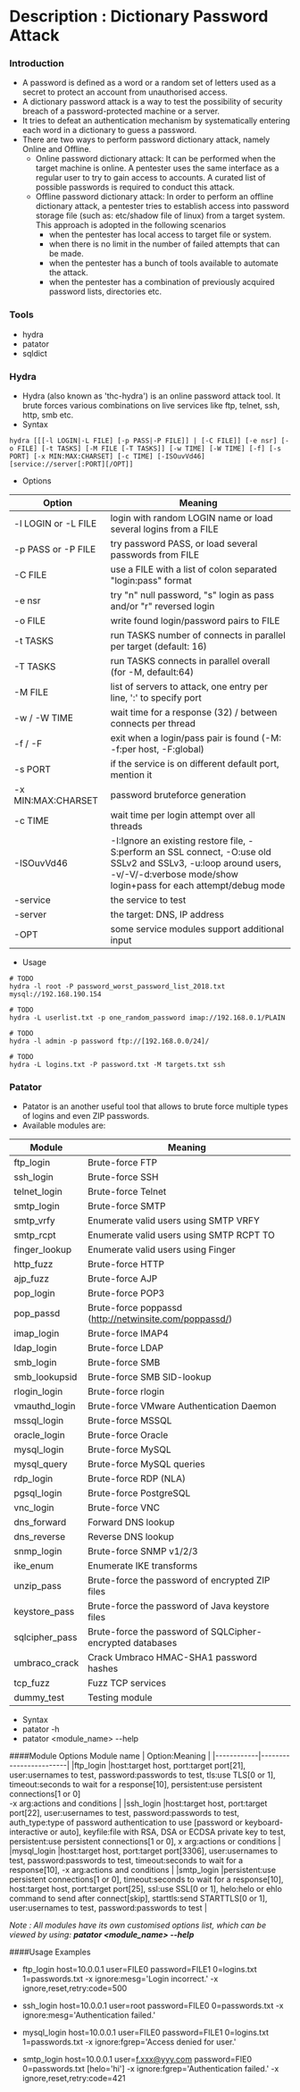 # Description : Dictionary Password Attack

### Introduction
* A password is defined as a word or a random set of letters used as a secret to protect an account from unauthorised 
  access.
* A dictionary password attack is a way to test the possibility of security breach of a password-protected machine or a 
  server. 
* It tries to defeat an authentication mechanism by systematically entering each word in a dictionary to guess a 
  password.
* There are two ways to perform password dictionary attack, namely Online and Offline.
    - Online password dictionary attack: It can be performed when the target machine is online. A pentester uses the 
      same interface as a regular user to try to gain access to accounts. A curated list of possible passwords is 
      required to conduct this attack.
    - Offline password dictionary attack: In order to perform an offline dictionary attack, a pentester tries to 
      establish access into password storage file (such as: etc/shadow file of linux) from a target system. This 
      approach is adopted in the following scenarios
        - when the pentester has local access to target file or system.
        - when there is no limit in the number of failed attempts that can be made.
        - when the pentester has a bunch of tools available to automate the attack.
        - when the pentester has a combination of previously acquired password lists, directories etc.

### Tools
* hydra
* patator
* sqldict

### Hydra
* Hydra (also known as 'thc-hydra') is an online password attack tool. It brute forces various combinations on live 
services like ftp, telnet, ssh, http, smb etc.
* Syntax
```
hydra [[[-l LOGIN|-L FILE] [-p PASS|-P FILE]] | [-C FILE]] [-e nsr] [-o FILE] [-t TASKS] [-M FILE [-T TASKS]] [-w TIME] [-W TIME] [-f] [-s PORT] [-x MIN:MAX:CHARSET] [-c TIME] [-ISOuvVd46] [service://server[:PORT][/OPT]]
```
* Options

| Option   |   Meaning |
|-----------|-------------|
| -l LOGIN or -L FILE   |   login with random LOGIN name or load several logins from a FILE |
| -p PASS or -P FILE    |   try password PASS, or load several passwords from FILE          |
| -C FILE               |   use a FILE with a list of colon separated "login:pass" format   |
| -e nsr                |   try "n" null password, "s" login as pass and/or "r" reversed login |
| -o FILE               |   write found login/password pairs to FILE |
| -t TASKS              |   run TASKS number of connects in parallel per target (default: 16)   |
| -T TASKS              |   run TASKS connects in parallel overall (for -M, default:64) |
| -M FILE               |   list of servers to attack, one entry per line, ':' to specify port  |
| -w / -W TIME          |   wait time for a response (32) / between connects per thread |
| -f / -F               |   exit when a login/pass pair is found (-M: -f:per host, -F:global)   |
| -s PORT               |   if the service is on different default port, mention it |
| -x MIN:MAX:CHARSET    |   password bruteforce generation
| -c TIME               |   wait time per login attempt over all threads |
| -ISOuvVd46            |   -I:Ignore an existing restore file, -S:perform an SSL connect, -O:use old SSLv2 and SSLv3, -u:loop around users, <br> -v/-V/-d:verbose mode/show login+pass for each attempt/debug mode |
| -service              |   the service to test |
| -server               |   the target: DNS, IP address |
| -OPT                  |   some service modules support additional input |

* Usage
```
# TODO
hydra -l root -P password_worst_password_list_2018.txt mysql://192.168.190.154

# TODO
hydra -L userlist.txt -p one_random_password imap://192.168.0.1/PLAIN

# TODO
hydra -l admin -p password ftp://[192.168.0.0/24]/

# TODO
hydra -L logins.txt -P password.txt -M targets.txt ssh
```

### Patator
* Patator is an another useful tool that allows to brute force multiple types of logins and even ZIP passwords.
* Available modules are:

| Module            |   Meaning                                                     |
|-------------------|---------------------------------------------------------------|
| ftp_login         | Brute-force FTP                                               |
| ssh_login         | Brute-force SSH                                               |
| telnet_login      | Brute-force Telnet                                            |
| smtp_login        | Brute-force SMTP                                              |
| smtp_vrfy         | Enumerate valid users using SMTP VRFY                         |
| smtp_rcpt         | Enumerate valid users using SMTP RCPT TO                      |
| finger_lookup     | Enumerate valid users using Finger                            |
| http_fuzz         | Brute-force HTTP                                              |
| ajp_fuzz          | Brute-force AJP                                               |
| pop_login         | Brute-force POP3                                              |
| pop_passd         | Brute-force poppassd (http://netwinsite.com/poppassd/)        |
| imap_login        | Brute-force IMAP4                                             |
| ldap_login        | Brute-force LDAP                                              |
| smb_login         | Brute-force SMB                                               |
| smb_lookupsid     | Brute-force SMB SID-lookup                                    |
| rlogin_login      | Brute-force rlogin                                            |
| vmauthd_login     | Brute-force VMware Authentication Daemon                      |
| mssql_login       | Brute-force MSSQL                                             |
| oracle_login      | Brute-force Oracle                                            |
| mysql_login       | Brute-force MySQL                                             |
| mysql_query       | Brute-force MySQL queries                                     |
| rdp_login         | Brute-force RDP (NLA)                                         |
| pgsql_login       | Brute-force PostgreSQL                                        |
| vnc_login         | Brute-force VNC                                               |
| dns_forward       | Forward DNS lookup                                            |
| dns_reverse       | Reverse DNS lookup                                            |
| snmp_login        | Brute-force SNMP v1/2/3                                       |
| ike_enum          | Enumerate IKE transforms                                      |
| unzip_pass        | Brute-force the password of encrypted ZIP files               |
| keystore_pass     | Brute-force the password of Java keystore files               |
| sqlcipher_pass    | Brute-force the password of SQLCipher-encrypted databases     |
| umbraco_crack     | Crack Umbraco HMAC-SHA1 password hashes                       |
| tcp_fuzz          | Fuzz TCP services                                             |
| dummy_test        | Testing module                                                |

* Syntax
* patator -h
* patator <module_name> --help

####Module Options
Module name  | Option:Meaning |
|------------|------------------------|
|ftp_login   |host:target host, port:target port[21], user:usernames to test, password:passwords to test, tls:use TLS[0 or 1], timeout:seconds to wait for a response[10], persistent:use persistent connections[1 or 0] <br> -x arg:actions and conditions  |
|ssh_login   |host:target host, port:target port[22], user:usernames to test, password:passwords to test, auth_type:type of password authentication to use [password or keyboard-interactive or auto], keyfile:file with RSA, DSA or ECDSA private key to test, <br> persistent:use persistent connections[1 or 0], x arg:actions or conditions |
|mysql_login |host:target host, port:target port[3306], user:usernames to test, password:passwords to test, timeout:seconds to wait for a response[10], -x arg:actions and conditions | 
|smtp_login  |persistent:use persistent connections[1 or 0], timeout:seconds to wait for a response[10], host:target host, port:target port[25], ssl:use SSL[0 or 1], helo:helo or ehlo command to send after connect[skip], starttls:send STARTTLS[0 or 1], user:usernames to test, password:passwords to test |

 <i>Note : All modules have its own customised options list, which can be viewed by using: 
 <b>patator <module_name> --help</b></i>
 
####Usage Examples
* ftp_login host=10.0.0.1 user=FILE0 password=FILE1 0=logins.txt 1=passwords.txt -x ignore:mesg='Login incorrect.' -x ignore,reset,retry:code=500

* ssh_login host=10.0.0.1 user=root password=FILE0 0=passwords.txt -x ignore:mesg='Authentication failed.'

* mysql_login host=10.0.0.1 user=FILE0 password=FILE1 0=logins.txt 1=passwords.txt -x ignore:fgrep='Access denied for user.'

* smtp_login host=10.0.0.1 user=f.xxx@yyy.com password=FIE0 0=passwords.txt [helo='hi'] -x ignore:fgrep='Authentication failed.' -x ignore,reset,retry:code=421
